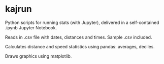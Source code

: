 # kajrun
Python scripts for running stats (with Jupyter), delivered in a self-contained .ipynb Jupyter Notebook.

Reads in .csv file with dates, distances and times. Sample .csv included.

Calculates distance and speed statistics using pandas: averages, deciles.

Draws graphics using matplotlib.
